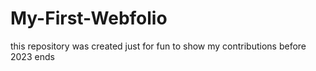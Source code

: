 # My-First-Webfolio
this repository was created just for fun to show my contributions before 2023 ends
